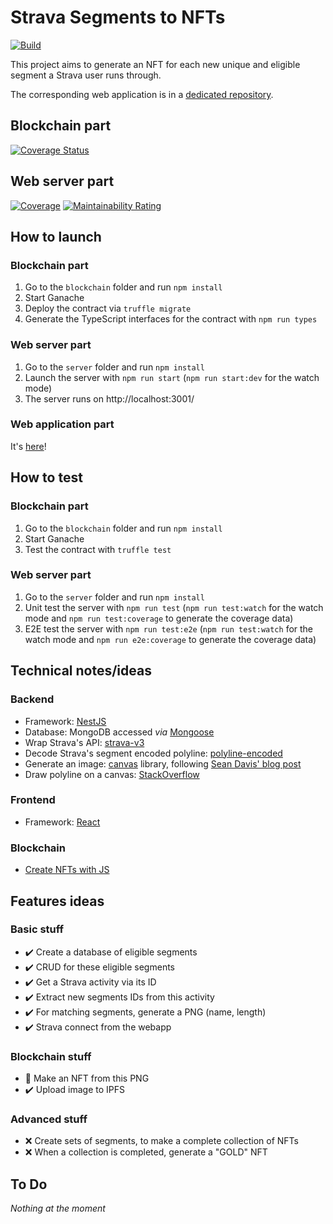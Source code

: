 # Strava Segments to NFTs

[![Build](https://github.com/alainncls/strava-segments-to-nfts/actions/workflows/pipeline.yml/badge.svg)](https://github.com/alainncls/strava-segments-to-nfts/actions/workflows/pipeline.yml)

This project aims to generate an NFT for each new unique and eligible segment a Strava user runs through.

The corresponding web application is in
a [dedicated repository](https://github.com/alainncls/strava-segments-to-nfts-webapp).

## Blockchain part

[![Coverage Status](https://coveralls.io/repos/github/alainncls/strava-segments-to-nfts/badge.svg?branch=main)](https://coveralls.io/github/alainncls/strava-segments-to-nfts?branch=main)

## Web server part

[![Coverage](https://sonarcloud.io/api/project_badges/measure?project=alainncls_strava-segments-to-nfts&metric=coverage)](https://sonarcloud.io/summary/new_code?id=alainncls_strava-segments-to-nfts)
[![Maintainability Rating](https://sonarcloud.io/api/project_badges/measure?project=alainncls_strava-segments-to-nfts&metric=sqale_rating)](https://sonarcloud.io/summary/new_code?id=alainncls_strava-segments-to-nfts)

## How to launch

### Blockchain part

1. Go to the `blockchain` folder and run `npm install`
2. Start Ganache
3. Deploy the contract via `truffle migrate`
4. Generate the TypeScript interfaces for the contract with `npm run types`

### Web server part

1. Go to the `server` folder and run `npm install`
2. Launch the server with `npm run start` (`npm run start:dev` for the watch mode)
3. The server runs on http://localhost:3001/

### Web application part

It's [here](https://github.com/alainncls/strava-segments-to-nfts-webapp)!

## How to test

### Blockchain part

1. Go to the `blockchain` folder and run `npm install`
2. Start Ganache
3. Test the contract with `truffle test`

### Web server part

1. Go to the `server` folder and run `npm install`
2. Unit test the server with `npm run test` (`npm run test:watch` for the watch mode and `npm run test:coverage` to
   generate the coverage data)
3. E2E test the server with `npm run test:e2e` (`npm run test:watch` for the watch mode and `npm run e2e:coverage` to
   generate the coverage data)

## Technical notes/ideas

### Backend

* Framework: [NestJS](https://docs.nestjs.com/)
* Database: MongoDB accessed _via_ [Mongoose](https://mongoosejs.com/docs/guide.html)
* Wrap Strava's API: [strava-v3](https://www.npmjs.com/package/strava-v3)
* Decode Strava's segment encoded polyline: [polyline-encoded](https://github.com/jieter/Leaflet.encoded)
* Generate an image: [canvas](https://github.com/Automattic/node-canvas) library,
  following [Sean Davis' blog post](https://blog.logrocket.com/creating-saving-images-node-canvas/)
* Draw polyline on a canvas: [StackOverflow](https://stackoverflow.com/a/44469353/7592456)

### Frontend

* Framework: [React](https://reactjs.org/)

### Blockchain

* [Create NFTs with JS](https://blog.logrocket.com/how-to-create-nfts-with-javascript/)

## Features ideas

### Basic stuff

* ✔️ Create a database of eligible segments
* ✔️ CRUD for these eligible segments
* ✔️ Get a Strava activity via its ID
* ✔️ Extract new segments IDs from this activity
* ✔️ For matching segments, generate a PNG (name, length)
* ✔️ Strava connect from the webapp

### Blockchain stuff

* 🚧 Make an NFT from this PNG
* ✔️ Upload image to IPFS

### Advanced stuff

* ❌ Create sets of segments, to make a complete collection of NFTs
* ❌ When a collection is completed, generate a "GOLD" NFT

## To Do

_Nothing at the moment_